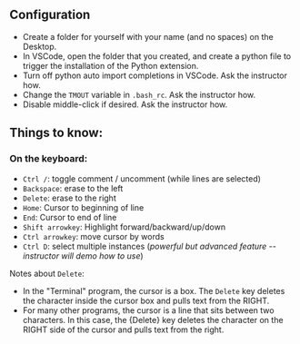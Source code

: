 ## Configuration

- Create a folder for yourself with your name (and no spaces) on the Desktop.
- In VSCode, open the folder that you created, and create a python file to trigger the installation of the Python extension.
- Turn off python auto import completions in VSCode. Ask the instructor how.
- Change the `TMOUT` variable in `.bash_rc`. Ask the instructor how.
- Disable middle-click if desired. Ask the instructor how.

## Things to know:

### On the keyboard:

- `Ctrl /`: toggle comment / uncomment  (while lines are selected)
- `Backspace`: erase to the left
- `Delete`: erase to the right
- `Home`: Cursor to beginning of line
- `End`: Cursor to end of line
- `Shift arrowkey`: Highlight forward/backward/up/down
- `Ctrl arrowkey`: move cursor by words
- `Ctrl D`: select multiple instances (_powerful but advanced feature -- instructor will demo how to use_)

Notes about `Delete`:
- In the "Terminal" program, the cursor is a box.  The `Delete` key deletes the character inside the cursor box and pulls text from the RIGHT.
- For many other programs, the cursor is a line that sits between two characters.  In this case, the {Delete} key deletes the character on the RIGHT side of the cursor and pulls text from the right.
